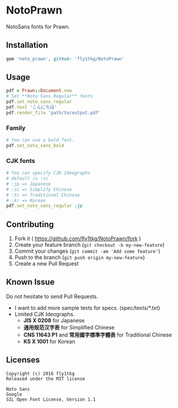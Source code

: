# NotoPrawn

NotoSans fonts for Prawn.

## Installation

```ruby
gem 'noto_prawn', github: 'fly1tkg/NotoPrawn'
```

## Usage

```ruby
pdf = Prawn::Document.new
# Set **Noto Sans Regular** fonts
pdf.set_noto_sans_regular
pdf.text 'こんにちは'
pdf.render_file 'path/to/output.pdf'
```

### Family

```ruby
# You can use a bold font.
pdf.set_noto_sans_bold
```

### CJK fonts

```ruby
# You can specify CJK Ideographs
# default is :sc
# :jp => Japanese
# :sc => Simplify Chinese
# :tc => Traditional Chinese
# :kr => Korean
pdf.set_noto_sans_regular :jp
```

## Contributing

1. Fork it ( https://github.com/fly1tkg/NotoPrawn/fork )
2. Create your feature branch (`git checkout -b my-new-feature`)
3. Commit your changes (`git commit -am 'Add some feature'`)
4. Push to the branch (`git push origin my-new-feature`)
5. Create a new Pull Request

## Known Issue

Do not hesitate to send Pull Requests.

* I want to add more sample texts for specs. (spec/texts/*.txt)
* Limited CJK Ideographs.
  * **JIS X 0208** for Japanese
  * **通用规范汉字表** for Simplified Chinese
  * **CNS 11643 P1** and **常用國字標準字體表** for Traditional Chinese
  * **KS X 1001** for Korean

## Licenses

```
Copyright (c) 2016 fly1tkg
Released under the MIT license
```

```
Noto Sans
Google
SIL Open Font License, Version 1.1
```
